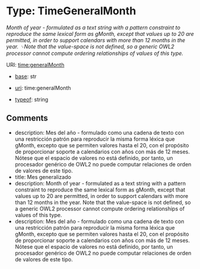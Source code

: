 # Type: TimeGeneralMonth




_Month of year - formulated as a text string with a pattern constraint to reproduce the same lexical form as gMonth, except that values up to 20 are permitted, in order to support calendars with more than 12 months in the year. ␊Note that the value-space is not defined, so a generic OWL2 processor cannot compute ordering relationships of values of this type._



URI: [time:generalMonth](time:generalMonth)

* [base](https://w3id.org/linkml/base): str

* [uri](https://w3id.org/linkml/uri): time:generalMonth


* [typeof](https://w3id.org/linkml/typeof): string







## Comments

* description: Mes del año - formulado como una cadena de texto con una restricción patrón para reproducir la misma forma léxica que gMonth, excepto que se permiten valores hasta el 20, con el propósito de proporcionar soporte a calendarios con años con más de 12 meses.
            Nótese que el espacio de valores no está definido, por tanto, un procesador genérico de OWL2 no puede computar relaciones de orden de valores de este tipo.
* title: Mes generalizado
* description: Month of year - formulated as a text string with a pattern constraint to reproduce the same lexical form as gMonth, except that values up to 20 are permitted, in order to support calendars with more than 12 months in the year. 
Note that the value-space is not defined, so a generic OWL2 processor cannot compute ordering relationships of values of this type.
* description: Mes del año - formulado como una cadena de texto con una restricción patrón para reproducir la misma forma léxica que gMonth, excepto que se permiten valores hasta el 20, con el propósito de proporcionar soporte a calendarios con años con más de 12 meses.
            Nótese que el espacio de valores no está definido, por tanto, un procesador genérico de OWL2 no puede computar relaciones de orden de valores de este tipo.


